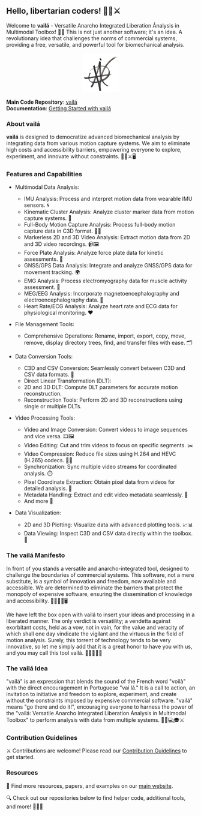 ## Hello, libertarian coders! 🤟🏾⚔️

Welcome to **vailá** - Versatile Anarcho Integrated Liberation Ánalysis in Multimodal Toolbox! 🤟🏾
This is not just another software; it's an idea. A revolutionary idea that challenges the norms of commercial systems, providing a free, versatile, and powerful tool for biomechanical analysis.

<center>
  <img src="vaila.png" alt="vailá Logo" width="100"/>
</center>

**Main Code Repository**: [vailá](https://github.com/vaila-multimodaltoolbox/vaila)  
**Documentation**: [Getting Started with vailá](https://vaila.readthedocs.io/en/latest/)

### About vailá

**vailá** is designed to democratize advanced biomechanical analysis by integrating data from various motion capture systems. We aim to eliminate high costs and accessibility barriers, empowering everyone to explore, experiment, and innovate without constraints. 🤟🏾⚔️🖥️

### Features and Capabilities

- Multimodal Data Analysis:
  - IMU Analysis: Process and interpret motion data from wearable IMU sensors. 🌀
  - Kinematic Cluster Analysis: Analyze cluster marker data from motion capture systems. 🎯
  - Full-Body Motion Capture Analysis: Process full-body motion capture data in C3D format. 🕺💃
  - Markerless 2D and 3D Video Analysis: Extract motion data from 2D and 3D video recordings. 📹🖼️
  - Force Plate Analysis: Analyze force plate data for kinetic assessments. 🦶
  - GNSS/GPS Data Analysis: Integrate and analyze GNSS/GPS data for movement tracking. 🌍
  - EMG Analysis: Process electromyography data for muscle activity assessment. 💪
  - MEG/EEG Analysis: Incorporate magnetoencephalography and electroencephalography data. 🧠
  - Heart Rate/ECG Analysis: Analyze heart rate and ECG data for physiological monitoring. ❤️

- File Management Tools:
  - Comprehensive Operations: Rename, import, export, copy, move, remove, display directory trees, find, and transfer files with ease. 🗂️

- Data Conversion Tools:
  - C3D and CSV Conversion: Seamlessly convert between C3D and CSV data formats. 🔄
  - Direct Linear Transformation (DLT):
  - 2D and 3D DLT: Compute DLT parameters for accurate motion reconstruction.
  - Reconstruction Tools: Perform 2D and 3D reconstructions using single or multiple DLTs.

- Video Processing Tools:
  - Video and Image Conversion: Convert videos to image sequences and vice versa. 🎞️🖼️
  - Video Editing: Cut and trim videos to focus on specific segments. ✂️
  - Video Compression: Reduce file sizes using H.264 and HEVC (H.265) codecs. 🔄📼
  - Synchronization: Sync multiple video streams for coordinated analysis. ⏱️
  - Pixel Coordinate Extraction: Obtain pixel data from videos for detailed analysis. 🎯
  - Metadata Handling: Extract and edit video metadata seamlessly. 📝
  - And more 👀

- Data Visualization:
  - 2D and 3D Plotting: Visualize data with advanced plotting tools. 📈📊
  - Data Viewing: Inspect C3D and CSV data directly within the toolbox. 👀

### The vailá Manifesto 

In front of you stands a versatile and anarcho-integrated tool, designed to challenge the boundaries of commercial systems. This software, not a mere substitute, is a symbol of innovation and freedom, now available and accessible. We are determined to eliminate the barriers that protect the monopoly of expensive software, ensuring the dissemination of knowledge and accessibility. 🤟🏾🏴‍☠️🖥️

We have left the box open with vailá to insert your ideas and processing in a liberated manner. The only verdict is versatility; a vendetta against exorbitant costs, held as a vow, not in vain, for the value and veracity of which shall one day vindicate the vigilant and the virtuous in the field of motion analysis. Surely, this torrent of technology tends to be very innovative, so let me simply add that it is a great honor to have you with us, and you may call this tool vailá. 🤟🏾🏴‍☠️💡

### The vailá Idea

"vailá" is an expression that blends the sound of the French word "voilà" with the direct encouragement in Portuguese "vai lá." It is a call to action, an invitation to initiative and freedom to explore, experiment, and create without the constraints imposed by expensive commercial software. "vailá" means "go there and do it!", encouraging everyone to harness the power of the "vailá: Versatile Anarcho Integrated Liberation Ánalysis in Multimodal Toolbox" to perform analysis with data from multiple systems. 🤟🏾💻🎓⚔️

### Contribution Guidelines

⚔️ Contributions are welcome! Please read our [Contribution Guidelines](https://github.com/vaila-multimodaltoolbox/vaila) to get started.

### Resources

📜 Find more resources, papers, and examples on our [main website](https://arxiv.org/abs/2410.07238).

🔍 Check out our repositories below to find helper code, additional tools, and more! 🏴‍☠️🔧
